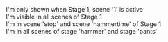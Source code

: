 <div data-stage>
  I'm only shown when Stage 1, scene '1' is active
</div>

<div data-stage data-scene='all'>
  I'm visible in all scenes of Stage 1
</div>

<div data-stage data-scene='stop, hammertime'>
  I'm in scene 'stop' and scene 'hammertime' of Stage 1
</div>

<div data-stage='hammer, pants' data-scene='all'>
  I'm in all scenes of stage 'hammer' and stage 'pants'
</div>